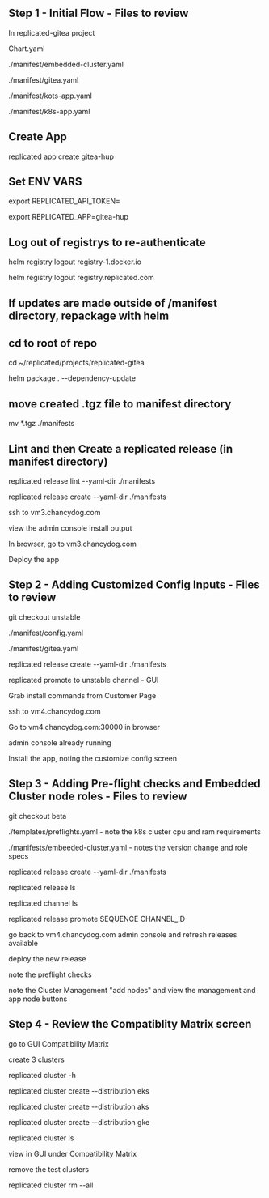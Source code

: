 ## Step 1 - Initial Flow - Files to review
In replicated-gitea project 

Chart.yaml

./manifest/embedded-cluster.yaml

./manifest/gitea.yaml

./manifest/kots-app.yaml

./manifest/k8s-app.yaml


## Create App
replicated app create gitea-hup

## Set ENV VARS

export REPLICATED_API_TOKEN=

export REPLICATED_APP=gitea-hup

## Log out of registrys to re-authenticate

helm registry logout registry-1.docker.io

helm registry logout registry.replicated.com

## If updates are made outside of /manifest directory, repackage with helm
## cd to root of repo
cd ~/replicated/projects/replicated-gitea

helm package . --dependency-update

## move created .tgz file to manifest directory

mv *.tgz ./manifests

## Lint and then Create a replicated release (in manifest directory)
replicated release lint --yaml-dir ./manifests 

replicated release create --yaml-dir ./manifests

ssh to vm3.chancydog.com

view the admin console install output

In browser, go to vm3.chancydog.com

Deploy the app

## Step 2 - Adding Customized Config Inputs - Files to review
git checkout unstable

./manifest/config.yaml

./manifest/gitea.yaml

replicated release create --yaml-dir ./manifests

replicated promote to unstable channel - GUI

Grab install commands from Customer Page

ssh to vm4.chancydog.com

Go to vm4.chancydog.com:30000 in browser

admin console already running

Install the app, noting the customize config screen

## Step 3 - Adding Pre-flight checks and Embedded Cluster node roles - Files to review
git checkout beta

./templates/preflights.yaml - note the k8s cluster cpu and ram requirements

./manifests/embeeded-cluster.yaml - notes the version change and role specs

replicated release create --yaml-dir ./manifests

replicated release ls

replicated channel ls

replicated release promote SEQUENCE CHANNEL_ID

go back to vm4.chancydog.com admin console and refresh releases available

deploy the new release

note the preflight checks

note the Cluster Management "add nodes" and view the management and app node buttons

## Step 4 - Review the Compatiblity Matrix screen
go to GUI Compatibility Matrix

create 3 clusters

replicated cluster -h

replicated cluster create --distribution eks

replicated cluster create --distribution aks

replicated cluster create --distribution gke

replicated cluster ls

view in GUI under Compatibility Matrix

remove the test clusters

replicated cluster rm --all